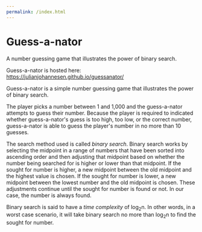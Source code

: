 ```yaml
---
permalink: /index.html
---
```


# Guess-a-nator
A number guessing game that illustrates the power of binary search.


Guess-a-nator is hosted here: https://julianjohannesen.github.io/guessanator/

Guess-a-nator is a simple number guessing game that illustrates the power of binary search. 

The player picks a number between 1 and 1,000 and the guess-a-nator attempts to guess their number. Because the player is required to indicated whether guess-a-nator's guess is too high, too low, or the correct number, guess-a-nator is able to guess the player's number in no more than 10 guesses. 

The search method used is called _binary search_. Binary search works by selecting the midpoint in a range of numbers that have been sorted into ascending order and then adjusting that midpoint based on whether the number being searched for is higher or lower than that midpoint. If the sought for number is higher, a new midpoint between the old midpoint and the highest value is chosen. If the sought for number is lower, a new midpoint between the lowest number and the old midpoint is chosen. These adjustments continue until the sought for number is found or not. In our case, the number is always found. 

Binary search is said to have a _time complexity_ of log<sub>2</sub>n. In other words, in a worst case scenario, it will take binary search no more than log<sub>2</sub>n to find the sought for number.

